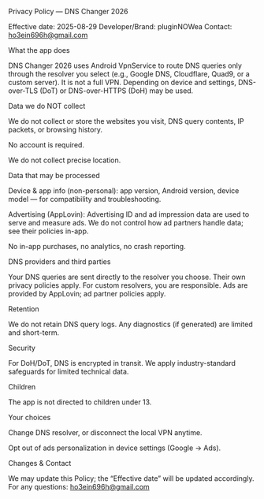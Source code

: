 Privacy Policy — DNS Changer 2026

Effective date: 2025-08-29
Developer/Brand: pluginNOWea
Contact: ho3ein696h@gmail.com

What the app does

DNS Changer 2026 uses Android VpnService to route DNS queries only through the resolver you select (e.g., Google DNS, Cloudflare, Quad9, or a custom server). It is not a full VPN. Depending on device and settings, DNS-over-TLS (DoT) or DNS-over-HTTPS (DoH) may be used.

Data we do NOT collect

We do not collect or store the websites you visit, DNS query contents, IP packets, or browsing history.

No account is required.

We do not collect precise location.

Data that may be processed

Device & app info (non-personal): app version, Android version, device model — for compatibility and troubleshooting.

Advertising (AppLovin): Advertising ID and ad impression data are used to serve and measure ads. We do not control how ad partners handle data; see their policies in-app.

No in-app purchases, no analytics, no crash reporting.

DNS providers and third parties

Your DNS queries are sent directly to the resolver you choose. Their own privacy policies apply. For custom resolvers, you are responsible. Ads are provided by AppLovin; ad partner policies apply.

Retention

We do not retain DNS query logs. Any diagnostics (if generated) are limited and short-term.

Security

For DoH/DoT, DNS is encrypted in transit. We apply industry-standard safeguards for limited technical data.

Children

The app is not directed to children under 13.

Your choices

Change DNS resolver, or disconnect the local VPN anytime.

Opt out of ads personalization in device settings (Google → Ads).

Changes & Contact

We may update this Policy; the “Effective date” will be updated accordingly.
For any questions: ho3ein696h@gmail.com
